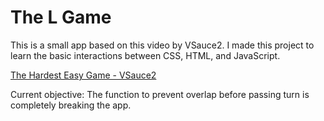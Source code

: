 # The L Game

This is a small app based on this video by VSauce2.  I made this project to learn the basic interactions between CSS, HTML, and JavaScript.

[The Hardest Easy Game - VSauce2](https://www.youtube.com/watch?v=64pA31_WJa0&)



Current objective: The function to prevent overlap before passing turn is completely breaking the app.
